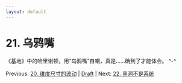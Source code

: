 ```yaml
---
layout: default
---
```

# 21. 乌鸦嘴

《基地》中的哈里谢顿，用“乌鸦嘴”自嘲，真是……确到了才能体会。 ^-^

Previous: [20. 维度尺寸的波动](20.md) | [Draft](../Draft.md) | Next: [22. 黑洞不是系统](22.md)